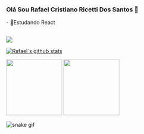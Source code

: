 ### Olá Sou Rafael Cristiano Ricetti Dos Santos 👋

<p>- 🔎Estudando React</p>

##
<div> 
  <a href="https://instagram.com/rafael_cristiano51" target="_blank"><img src="https://img.shields.io/badge/-Instagram-%23E4405F?style=for-the-badge&logo=instagram&logoColor=white" target="_blank"></a>
</div>

<div>
  <a href="https://github.com/RafaelSantos6">
 
   <a href="https://github.com/RafaelSantos6/github-readme-stats"><img align="center" src="https://github-readme-stats.vercel.app/api?username=RafaelSantos6&show_icons=true&include_all_commits=true&theme=buefy&hide_border=true" alt="Rafael´s github stats" /></a>
  
  <img height="150em" src="https://github-readme-stats.vercel.app/api/top-langs/?username=enzoluizb&layout=compact&langs_count=7&theme=dracula"/>
    
  <img height=150px width=150px src="https://user-images.githubusercontent.com/98707474/191408519-b9236392-4bde-4d2f-a4ee-bbf9ee631bda.png">
    
    
    
  ![snake gif](https://github.com/enzoluizb/enzoluizb/blob/output/github-contribution-grid-snake.svg)
</div>
